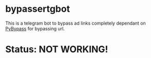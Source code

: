 # bypassertgbot
This is a telegram bot to bypass ad links completely dependant on [PyBypass](https://pypi.org/project/PyBypass) for bypassing url.

# Status: NOT WORKING!
